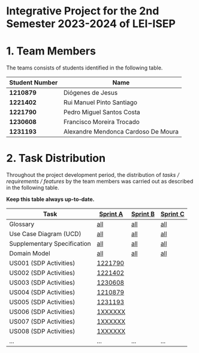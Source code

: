 # Integrative Project for the 2nd Semester 2023-2024 of LEI-ISEP

# 1. Team Members

The teams consists of students identified in the following table.

| Student Number | Name                                |
|----------------|-------------------------------------|
| **1210879**    | Diógenes de Jesus                   |
| **1221402**    | Rui Manuel Pinto Santiago           |
| **1221790**    | Pedro Miguel Santos Costa           |
| **1230608**    | Francisco Moreira Trocado           |
| **1231193**    | Alexandre Mendonca Cardoso De Moura |

# 2. Task Distribution ###

Throughout the project development period, the distribution of _tasks / requirements / features_ by the team members
was carried out as described in the following table.

**Keep this table always up-to-date.**

| Task                        | [Sprint A](sprintA/Readme.md)                                                              | [Sprint B](sprintB/Readme.md)                                                              | [Sprint C](sprintC/Readme.md)                                                              |
|-----------------------------|--------------------------------------------------------------------------------------------|--------------------------------------------------------------------------------------------|--------------------------------------------------------------------------------------------|
| Glossary                    | [all](sprintA/global-artifacts/01.requirements-engineering/glossary.md)                    | [all](sprintB/global-artifacts/01.engineering-requirements/glossary.md)                    | [all](sprintC/global-artifacts/01.engineering-requirements/glossary.md)                    |
| Use Case Diagram (UCD)      | [all](sprintA/global-artifacts/01.requirements-engineering/use-case-diagram.md)            | [all](sprintB/global-artifacts/01.engineering-requirements/use-case-diagram.md)            | [all](sprintC/global-artifacts/01.engineering-requirements/use-case-diagram.md)            |
| Supplementary Specification | [all](sprintA/global-artifacts/01.requirements-engineering/supplementary-specification.md) | [all](sprintB/global-artifacts/01.engineering-requirements/supplementary-specification.md) | [all](sprintC/global-artifacts/01.engineering-requirements/supplementary-specification.md) |
| Domain Model                | [all](sprintA/global-artifacts/02.analysis/analysis.md)                                    | [all](sprintB/global-artifacts/02.analysis/analysis.md)                                    | [all](sprintC/global-artifacts/02.analysis/analysis.md)                                    |
| US001 (SDP Activities)      | [1221790](sprintA/us001/Readme.md)                                                         |                                                                                            |                                                                                            |
| US002 (SDP Activities)      | [1221402](sprintA/us001/Readme.md)                                                         |                                                                                            |                                                                                            |
| US003 (SDP Activities)      | [1230608](sprintA/us001/Readme.md)                                                         |                                                                                            |                                                                                            |
| US004 (SDP Activities)      | [1210879](sprintA/us001/Readme.md)                                                         |                                                                                            |                                                                                            |
| US005 (SDP Activities)      | [1231193](sprintA/us001/Readme.md)                                                         |                                                                                            |                                                                                            |
| US006 (SDP Activities)      | [1XXXXXX](sprintA/us001/Readme.md)                                                         |                                                                                            |                                                                                            |
| US007 (SDP Activities)      | [1XXXXXX](sprintA/us001/Readme.md)                                                         |                                                                                            |                                                                                            |
| US008 (SDP Activities)      | [1XXXXXX](sprintA/us006/Readme.md)                                                         |                                                                                            |                                                                                            |
| ...                         | ...                                                                                        | ...                                                                                        | ...                                                                                        |